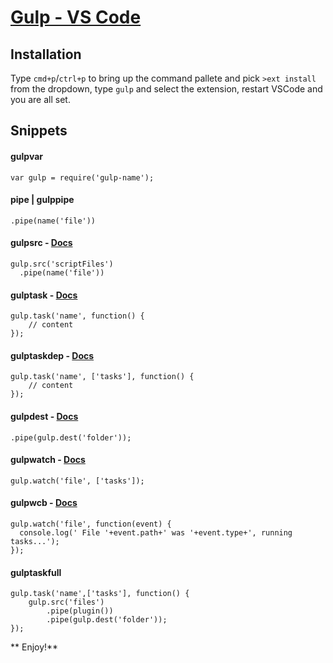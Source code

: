# [Gulp - VS Code](https://github.com/Tanato/vscode-gulp)

## Installation

Type `cmd+p`/`ctrl+p` to bring up the command pallete and pick `>ext install` from the dropdown, type `gulp` and select the extension, restart VSCode and you are all set.

## Snippets

#### gulpvar
```
var gulp = require('gulp-name');
```

#### pipe | gulppipe
```
.pipe(name('file'))
```

#### gulpsrc - [Docs](https://github.com/gulpjs/gulp/blob/master/docs/API.md#gulpsrcglobs-options)
```
gulp.src('scriptFiles')
  .pipe(name('file'))
```

#### gulptask - [Docs](https://github.com/gulpjs/gulp/blob/master/docs/API.md#gulptaskname-deps-fn)
```
gulp.task('name', function() {
    // content
});
```

#### gulptaskdep - [Docs](https://github.com/gulpjs/gulp/blob/master/docs/API.md#gulptaskname-deps-fn)
```
gulp.task('name', ['tasks'], function() {
    // content
});
```

#### gulpdest - [Docs](https://github.com/gulpjs/gulp/blob/master/docs/API.md#gulpdestpath)
```
.pipe(gulp.dest('folder'));
```

#### gulpwatch - [Docs](https://github.com/gulpjs/gulp/blob/master/docs/API.md#gulpwatchglob-opts-tasks)
```
gulp.watch('file', ['tasks']);
```

#### gulpwcb - [Docs](https://github.com/gulpjs/gulp/blob/master/docs/API.md#gulpwatchglob-opts-cb)
```
gulp.watch('file', function(event) {
  console.log(' File '+event.path+' was '+event.type+', running tasks...');
});
```

#### gulptaskfull
```
gulp.task('name',['tasks'], function() {
    gulp.src('files')
        .pipe(plugin())
        .pipe(gulp.dest('folder'));
});
```

** Enjoy!**